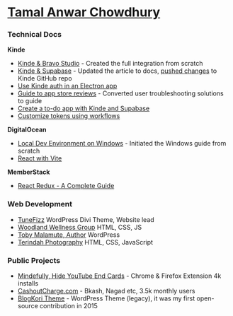 # <a href="https://www.linkedin.com/in/tamalchowdhury/" target="_blank">Tamal Anwar Chowdhury</a>

### Technical Docs

**Kinde**

- <a href="https://docs.kinde.com/integrate/third-party-tools/kinde-bravo-studio/" target="_blank">Kinde & Bravo Studio</a> - Created the full integration from scratch
- <a href="https://docs.kinde.com/integrate/third-party-tools/kinde-supabase/" target="_blank">Kinde & Supabase</a> - Updated the article to docs, <a href="https://github.com/kinde-oss/documentation/pull/448" target="_blank">pushed changes</a> to Kinde GitHub repo
- [Use Kinde auth in an Electron app](https://docs.kinde.com/integrate/third-party-tools/kinde-and-electron/)
- <a href="https://docs.kinde.com/releases/guides/guide-to-app-store-approvals/" target="_blank">Guide to app store reviews</a> - Converted user troubleshooting solutions to guide
- <a href="https://docs.kinde.com/integrate/third-party-tools/kinde-supabase-todo-app/" target="_blank">Create a to-do app with Kinde and Supabase</a>
- [Customize tokens using workflows](https://docs.kinde.com/workflows/workflow-tutorials/customize-token-with-workflow/)

**DigitalOcean**
  
- <a href="https://www.digitalocean.com/community/tutorials/how-to-install-node-js-and-create-a-local-development-environment-on-windows" target="_blank">Local Dev Environment on Windows</a> - Initiated the Windows guide from scratch
- <a href="https://www.digitalocean.com/community/tutorials/how-to-set-up-a-react-project-with-vite" target="_blank">React with Vite</a>

**MemberStack**

- <a href="https://memberstack.com/blog/react-redux" target="_blank">React Redux - A Complete Guide</a>

### Web Development

- <a href="https://tunefizz.com/" target="_blank">TuneFizz</a> WordPress Divi Theme, Website lead
- <a href="https://woodlandwellnessgroup.org/" target="_blank">Woodland Wellness Group</a> HTML, CSS, JS
- <a href="https://tobymalamute.com/" target="_blank">Toby Malamute, Author</a> WordPress
- <a href="https://indah-portfolio-js.vercel.app/" target="_blank">Terindah Photography</a> HTML, CSS, JavaScript

### Public Projects
- <a href="https://chromewebstore.google.com/detail/mindfully-hide-youtube-en/ifmbbceocmponbpifmpkkhnidmgopmmf?hl=en" target="_blank">Mindefully, Hide YouTube End Cards</a> - Chrome & Firefox Extension 4k installs
- <a href="https://www.cashoutcharge.com/" target="_blank">CashoutCharge.com</a> - Bkash, Nagad etc, 3.5k monthly users
- <a href="https://wordpress.org/themes/blogkori/" target="_blank">BlogKori Theme</a> - WordPress Theme (legacy), it was my first open-source contribution in 2015
